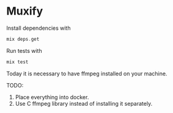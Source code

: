 # Muxify

Install dependencies with
```elixir
mix deps.get
```

Run tests with
```elixir
mix test
```

Today it is necessary to have ffmpeg installed on your machine.

TODO:
1. Place everything into docker.
2. Use C ffmpeg library instead of installing it separately.